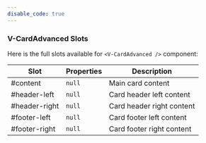```yaml
---
disable_code: true
---
```


### V-CardAdvanced Slots

Here is the full slots available for `<V-CardAdvanced />` component:

| Slot          | Properties                          | Description               |
| ------------- | ----------------------------------- | ------------------------- |
| #content      | <span class="is-null">`null`</span> | Main card content         |
| #header-left  | <span class="is-null">`null`</span> | Card header left content  |
| #header-right | <span class="is-null">`null`</span> | Card header right content |
| #footer-left  | <span class="is-null">`null`</span> | Card footer left content  |
| #footer-right | <span class="is-null">`null`</span> | Card footer right content |
